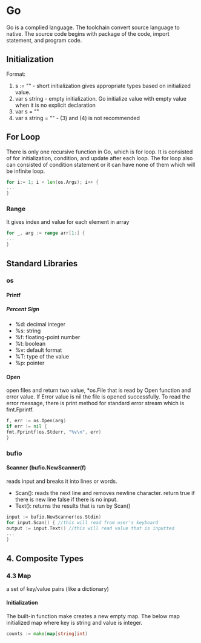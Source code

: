 # Go
Go is a complied language. The toolchain convert source language to native. The source code begins with package of the code, import statement, and program code. 
## Initialization
Format:
1. s := ""  - short initialization gives appropriate types based on initialized value.
2. var s string - empty initialization. Go initialize value with empty value when it is no explicit declaration
3. var s = ""
4. var s string = "" - (3) and (4) is not recommended
## For Loop
There is only one recursive function in Go, which is for loop. It is consisted of for initialization, condition, and update after each loop. The for loop also can consisted of condition statement or it can have none of them which will be infinite loop.
``` Go
for i:= 1; i < len(os.Args); i++ {
...
}
```
### Range
It gives index and value for each element in array
``` Go
for _, arg := range arr[1:] {
...
}
```
## Standard Libraries
### os
#### Printf
##### Percent Sign
- %d: decimal integer
- %s: string
- %f: floating-point number
- %t: boolean
- %v: default format
- %T: type of the value
- %p: pointer
#### Open
open files and return two value, *os.File that is read by Open function and error value. If Error value is nil the file is opened successfully. To read the error message, there is print method for standard error stream which is fmt.Fprintf.
``` Go
f, err := os.Open(arg)
if err != nil {
fmt.Fprintf(os.Stderr, "%v\n", err)
}
```
### bufio
#### Scanner (bufio.NewScanner(f)
reads input and breaks it into lines or words.
- Scan(): reads the next line and removes newline character. return true if there is new line false if there is no input.
- Text(): returns the results that is run by Scan()
``` Go
input := bufio.NewScanner(os.Stdin)
for input.Scan() { //this will read from user's keyboard
output := input.Text() //this will read value that is inputted
...
}
```
## 4. Composite Types
### 4.3 Map
a set of key/value pairs (like a dictionary)
#### Initialization
The built-in function make creates a new empty map. The below map initialized map where key is string and value is integer.
```Go
counts := make(map[string]int)
```

